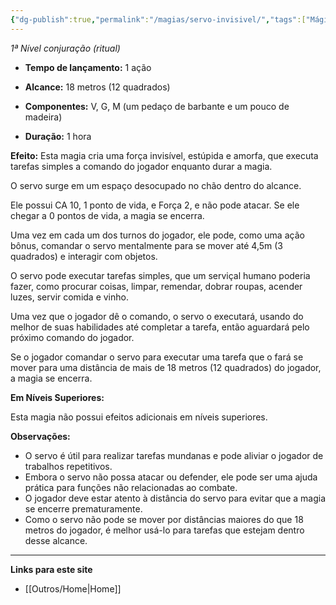 ```yaml
---
{"dg-publish":true,"permalink":"/magias/servo-invisivel/","tags":["Mágias"],"created":"2024-07-23T22:59:58.891-03:00"}
---
```



_1ª Nível conjuração (ritual)_

- **Tempo de lançamento:** 1 ação 
- **Alcance:** 18 metros (12 quadrados)
- **Componentes:** V, G, M (um pedaço de barbante e um pouco de 
madeira)

- **Duração:** 1 hora

**Efeito:**
Esta magia cria uma força invisível, estúpida e amorfa, que executa tarefas simples a comando do jogador enquanto durar a magia. 

O servo surge em um espaço desocupado no chão dentro do alcance.

Ele possui CA 10, 1 ponto de vida, e Força 2, e não pode atacar. Se ele chegar a 0 pontos de vida, a magia se encerra.

Uma vez em cada um dos turnos do jogador, ele pode, como uma ação bônus, comandar o servo mentalmente para se mover até 4,5m (3 quadrados) e interagir com objetos. 

O servo pode executar tarefas simples, que um serviçal humano poderia fazer, como procurar coisas, limpar, remendar, dobrar roupas, acender luzes, servir comida e vinho. 

Uma vez que o jogador dê o comando, o servo o executará, usando do melhor de suas habilidades até completar a tarefa, então aguardará pelo próximo comando do jogador.

Se o jogador comandar o servo para executar uma tarefa que o fará se mover para uma distância de mais de 18 metros (12 quadrados) do jogador, a magia se encerra. 

**Em Níveis Superiores:**

Esta magia não possui efeitos adicionais em níveis superiores.

**Observações:**

- O servo é útil para realizar tarefas mundanas e pode aliviar o jogador de trabalhos repetitivos.
- Embora o servo não possa atacar ou defender, ele pode ser uma ajuda prática para funções não relacionadas ao combate.
- O jogador deve estar atento à distância do servo para evitar que a magia se encerre prematuramente.
- Como o servo não pode se mover por distâncias maiores do que 18 metros do jogador, é melhor usá-lo para tarefas que estejam dentro desse alcance.

___
**Links para este site**  
- [[Outros/Home\|Home]]